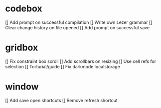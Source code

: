 # codebox

[] Add prompt on successful compilation
[] Write own Lezer grammar
[] Clear change history on file opened
[] Add prompt on successful save

# gridbox

[] Fix constraint box scroll
[] Add scrollbars on resizing
[] Use cell refs for selection
[] Torturial/guide
[] Fix darkmode localstorage

# window

[] Add save open shortcuts
[] Remove refresh shortcut
